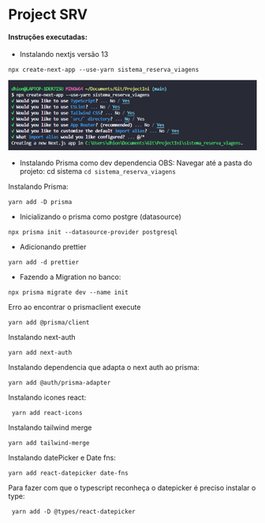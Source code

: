 # Project SRV
#### Instruções executadas:
*  Instalando nextjs versão 13
```
npx create-next-app --use-yarn sistema_reserva_viagens
``` 
![Alt text](image.png)

* Instalando Prisma como dev dependencia
OBS: Navegar até a pasta do projeto: cd sistema ```cd sistema_reserva_viagens```

Instalando Prisma:
```
yarn add -D prisma
```

* Inicializando o prisma como postgre (datasource)
```
npx prisma init --datasource-provider postgresql
```
* Adicionando prettier
```
yarn add -d prettier
```
* Fazendo a Migration no banco:
```
npx prisma migrate dev --name init
```

Erro ao encontrar o prismaclient execute
```
yarn add @prisma/client
```
Instalando next-auth
```
yarn add next-auth 
```
Instalando dependencia que adapta o next auth ao prisma:
```
yarn add @auth/prisma-adapter
```
Instalando icones react:
```
 yarn add react-icons
```

Instalando tailwind merge
```
yarn add tailwind-merge
```

Instalando datePicker e Date fns:
```
yarn add react-datepicker date-fns
```
Para fazer com que o typescript reconheça o datepicker é preciso instalar o type: 
```
 yarn add -D @types/react-datepicker
```